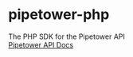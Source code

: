 # pipetower-php
The PHP SDK for the Pipetower API  
[Pipetower API Docs](https://pipetower.com/docs/api)
